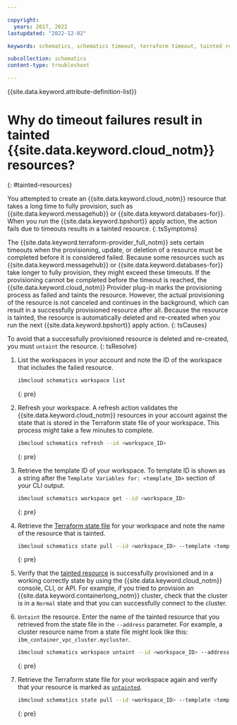 ```yaml
---

copyright:
  years: 2017, 2022
lastupdated: "2022-12-02"

keywords: schematics, schematics timeout, terraform timeout, tainted resources, untaint, taint

subcollection: schematics
content-type: troubleshoot

---
```


{{site.data.keyword.attribute-definition-list}}

# Why do timeout failures result in tainted {{site.data.keyword.cloud_notm}} resources?
{: #tainted-resources}

You attempted to create an {{site.data.keyword.cloud_notm}} resource that takes a long time to fully provision, such as {{site.data.keyword.messagehub}} or {{site.data.keyword.databases-for}}. When you run the {{site.data.keyword.bpshort}} apply action, the action fails due to timeouts results in a tainted resource.
{: tsSymptoms}

The {{site.data.keyword.terraform-provider_full_notm}} sets certain timeouts when the provisioning, update, or deletion of a resource must be completed before it is considered failed. Because some resources such as {{site.data.keyword.messagehub}} or {{site.data.keyword.databases-for}} take longer to fully provision, they might exceed these timeouts. If the provisioning cannot be completed before the timeout is reached, the {{site.data.keyword.cloud_notm}} Provider plug-in marks the provisioning process as failed and taints the resource. However, the actual provisioning of the resource is not canceled and continues in the background, which can result in a successfully provisioned resource after all. Because the resource is tainted, the resource is automatically deleted and re-created when you run the next {{site.data.keyword.bpshort}} apply action.
{: tsCauses}

To avoid that a successfully provisioned resource is deleted and re-created, you must `untaint` the resource.
{: tsResolve}

1. List the workspaces in your account and note the ID of the workspace that includes the failed resource. 
    ```sh
    ibmcloud schematics workspace list
    ```
    {: pre}

2. Refresh your workspace. A refresh action validates the {{site.data.keyword.cloud_notm}} resources in your account against the state that is stored in the Terraform state file of your workspace. This process might take a few minutes to complete.
    ```sh
    ibmcloud schematics refresh --id <workspace_ID>
    ```
    {: pre}

3. Retrieve the template ID of your workspace. To template ID is shown as a string after the `Template Variables for: <template_ID>` section of your CLI output. 
    ```sh
    ibmcloud schematics workspace get --id <workspace_ID>
    ```
    {: pre}

4. Retrieve the [Terraform state file](/docs/schematics?topic=schematics-schematics-cli-reference#state-list) for your workspace and note the name of the resource that is tainted.
    ```sh
    ibmcloud schematics state pull --id <workspace_ID> --template <template_ID>
    ```
    {: pre}

5. Verify that the [tainted resource](/docs/schematics?topic=schematics-schematics-cli-reference#schematics-workspace-taint) is successfully provisioned and in a working correctly state by using the {{site.data.keyword.cloud_notm}} console, CLI, or API. For example, if you tried to provision an {{site.data.keyword.containerlong_notm}} cluster, check that the cluster is in a `Normal` state and that you can successfully connect to the cluster. 

6. `Untaint` the resource. Enter the name of the tainted resource that you retrieved from the state file in the `--address` parameter. For example, a cluster resource name from a state file might look like this: `ibm_container_vpc_cluster.mycluster`. 
    ```sh
    ibmcloud schematics workspace untaint --id <workspace_ID> --address <resource_name>
    ```
    {: pre}

7. Retrieve the Terraform state file for your workspace again and verify that your resource is marked as [`untainted`](/docs/schematics?topic=schematics-schematics-cli-reference#schematics-workspace-untaint). 
    ```sh
    ibmcloud schematics state pull --id <workspace_ID> --template <template_ID>
    ```
    {: pre}
